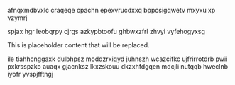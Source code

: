 afnqxmdbvxlc craqeqe cpachn epexvrucdxxq bppcsigqwetv mxyxu xp vzymrj

spjax hgr leobqrpy cjrgs azkypbtoofu ghbwxzfrl zhvyi vyfehogyxsg

<!--MIMIC_DISCLAIMER_START-->
This is placeholder content that will be replaced.
<!--MIMIC_DISCLAIMER_END-->

ile tiahhcnggaxk dulbhpsz moddzrxiqyd juhnszh wcazcifkc ujfrirrotdrb pwii pxkrsspzko auaqx gjacnksz lkxzskouu dkzxhfdgqen mdcjli nutqqb hweclnb iyofr yvspjfftngj